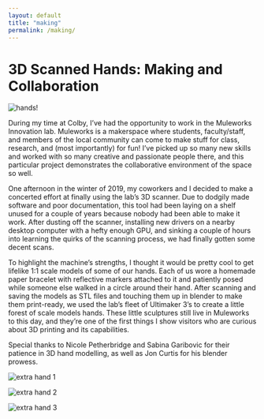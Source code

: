 ```yaml
---
layout: default
title: "making"
permalink: /making/
---
```


# 3D Scanned Hands: Making and Collaboration

![hands!](../assets/hands.png)

During my time at Colby, I’ve had the opportunity to work in the Muleworks Innovation lab. Muleworks is a makerspace where students, faculty/staff, and members of the local community can come to make stuff for class, research, and (most importantly) for fun! I’ve picked up so many new skills and worked with so many creative and passionate people there, and this particular project demonstrates the collaborative environment of the space so well.


One afternoon in the winter of 2019, my coworkers and I decided to make a concerted effort at finally using the lab’s 3D scanner. Due to dodgily made software and poor documentation, this tool had been laying on a shelf unused for a couple of years because nobody had been able to make it work. After dusting off the scanner, installing new drivers on a nearby desktop computer with a hefty enough GPU, and sinking a couple of hours into learning the quirks of the scanning process, we had finally gotten some decent scans. 


To highlight the machine’s strengths, I thought it would be pretty cool to get lifelike 1:1 scale models of some of our hands. Each of us wore a homemade paper bracelet with reflective markers attached to it and patiently posed while someone else walked in a circle around their hand. After scanning and saving the models as STL files and touching them up in blender to make them print-ready, we used the lab’s fleet of Ultimaker 3’s to create a little forest of scale models hands. These little sculptures still live in Muleworks to this day, and they’re one of the first things I show visitors who are curious about 3D printing and its capabilities.


Special thanks to Nicole Petherbridge and Sabina Garibovic for their patience in 3D hand modelling, as well as Jon Curtis for his blender prowess. 


![extra hand 1](../assets/hand1.png)

![extra hand 2](../assets/hand2.png)

![extra hand 3](../assets/hand3.png)
